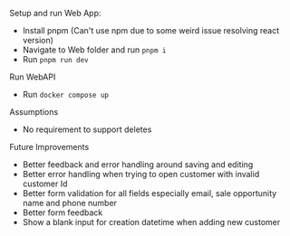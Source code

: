 Setup and run Web App:
 - Install pnpm (Can't use npm due to some weird issue resolving react version)
 - Navigate to Web folder and run `pnpm i`
 - Run `pnpm run dev`
 
Run WebAPI
 - Run `docker compose up`
 
 
Assumptions
- No requirement to support deletes


Future Improvements
- Better feedback and error handling around saving and editing
- Better error handling when trying to open customer with invalid customer Id
- Better form validation for all fields especially email, sale opportunity name and phone number
- Better form feedback
- Show a blank input for creation datetime when adding new customer